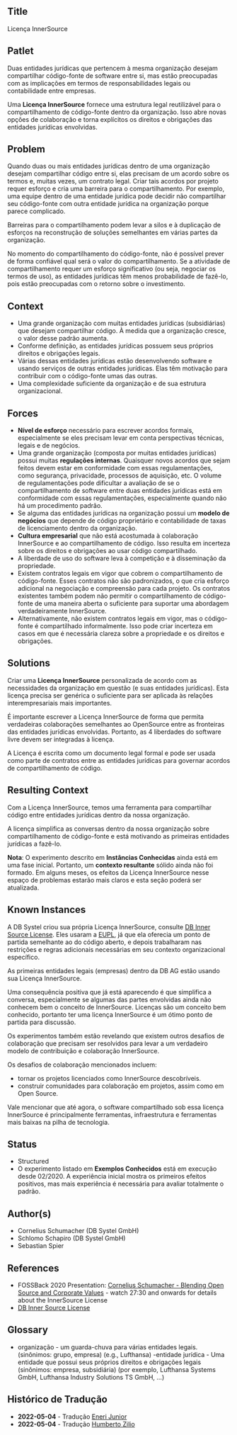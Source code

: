 ## Title

Licença InnerSource

## Patlet

Duas entidades jurídicas que pertencem à mesma organização desejam compartilhar código-fonte de software entre si, mas estão preocupadas com as implicações em termos de responsabilidades legais ou contabilidade entre empresas.

Uma **Licença InnerSource** fornece uma estrutura legal reutilizável para o compartilhamento de código-fonte dentro da organização. Isso abre novas opções de colaboração e torna explícitos os direitos e obrigações das entidades jurídicas envolvidas.

## Problem

Quando duas ou mais entidades jurídicas dentro de uma organização desejam compartilhar código entre si, elas precisam de um acordo sobre os termos e, muitas vezes, um contrato legal. Criar tais acordos por projeto requer esforço e cria uma barreira para o compartilhamento. Por exemplo, uma equipe dentro de uma entidade jurídica pode decidir não compartilhar seu código-fonte com outra entidade jurídica na organização porque parece complicado.

Barreiras para o compartilhamento podem levar a silos e à duplicação de esforços na reconstrução de soluções semelhantes em várias partes da organização.

No momento do compartilhamento do código-fonte, não é possível prever de forma confiável qual será o valor do compartilhamento. Se a atividade de compartilhamento requer um esforço significativo (ou seja, negociar os termos de uso), as entidades jurídicas têm menos probabilidade de fazê-lo, pois estão preocupadas com o retorno sobre o investimento.

## Context

- Uma grande organização com muitas entidades jurídicas (subsidiárias) que desejam compartilhar código. À medida que a organização cresce, o valor desse padrão aumenta.
- Conforme definição, as entidades jurídicas possuem seus próprios direitos e obrigações legais.
- Várias dessas entidades jurídicas estão desenvolvendo software e usando serviços de outras entidades jurídicas. Elas têm motivação para contribuir com o código-fonte umas das outras.
- Uma complexidade suficiente da organização e de sua estrutura organizacional.

## Forces

- **Nível de esforço** necessário para escrever acordos formais, especialmente se eles precisam levar em conta perspectivas técnicas, legais e de negócios.
- Uma grande organização (composta por muitas entidades jurídicas) possui muitas **regulações internas**. Quaisquer novos acordos que sejam feitos devem estar em conformidade com essas regulamentações, como segurança, privacidade, processos de aquisição, etc. O volume de regulamentações pode dificultar a avaliação de se o compartilhamento de software entre duas entidades jurídicas está em conformidade com essas regulamentações, especialmente quando não há um procedimento padrão.
- Se alguma das entidades jurídicas na organização possui um **modelo de negócios** que depende de código proprietário e contabilidade de taxas de licenciamento dentro da organização.
- **Cultura empresarial** que não está acostumada à colaboração InnerSource e ao compartilhamento de código. Isso resulta em incerteza sobre os direitos e obrigações ao usar código compartilhado.
- A liberdade de uso do software leva à competição e à disseminação da propriedade.
- Existem contratos legais em vigor que cobrem o compartilhamento de código-fonte. Esses contratos não são padronizados, o que cria esforço adicional na negociação e compreensão para cada projeto. Os contratos existentes também podem não permitir o compartilhamento de código-fonte de uma maneira aberta o suficiente para suportar uma abordagem verdadeiramente InnerSource.
- Alternativamente, não existem contratos legais em vigor, mas o código-fonte é compartilhado informalmente. Isso pode criar incerteza em casos em que é necessária clareza sobre a propriedade e os direitos e obrigações.

## Solutions

Criar uma **Licença InnerSource** personalizada de acordo com as necessidades da organização em questão (e suas entidades jurídicas). Esta licença precisa ser genérica o suficiente para ser aplicada às relações interempresariais mais importantes.

É importante escrever a Licença InnerSource de forma que permita verdadeiras colaborações semelhantes ao OpenSource entre as fronteiras das entidades jurídicas envolvidas. Portanto, as 4 liberdades do software livre devem ser integradas à licença.

A Licença é escrita como um documento legal formal e pode ser usada como parte de contratos entre as entidades jurídicas para governar acordos de compartilhamento de código.

## Resulting Context

Com a Licença InnerSource, temos uma ferramenta para compartilhar código entre entidades jurídicas dentro da nossa organização.

A licença simplifica as conversas dentro da nossa organização sobre compartilhamento de código-fonte e está motivando as primeiras entidades jurídicas a fazê-lo.

**Nota**: O experimento descrito em **Instâncias Conhecidas** ainda está em uma fase inicial. Portanto, um **contexto resultante** sólido ainda não foi formado. Em alguns meses, os efeitos da Licença InnerSource nesse espaço de problemas estarão mais claros e esta seção poderá ser atualizada.

## Known Instances

A DB Systel criou sua própria Licença InnerSource, consulte [DB Inner Source License][db-inner-source-license]. Eles usaram a [EUPL][eupl], já que ela oferecia um ponto de partida semelhante ao do código aberto, e depois trabalharam nas restrições e regras adicionais necessárias em seu contexto organizacional específico.

As primeiras entidades legais (empresas) dentro da DB AG estão usando sua Licença InnerSource.

Uma consequência positiva que já está aparecendo é que simplifica a conversa, especialmente se algumas das partes envolvidas ainda não conhecem bem o conceito de InnerSource. Licenças são um conceito bem conhecido, portanto ter uma licença InnerSource é um ótimo ponto de partida para discussão.

Os experimentos também estão revelando que existem outros desafios de colaboração que precisam ser resolvidos para levar a um verdadeiro modelo de contribuição e colaboração InnerSource.

Os desafios de colaboração mencionados incluem:

- tornar os projetos licenciados como InnerSource descobríveis.
- construir comunidades para colaboração em projetos, assim como em Open Source.

Vale mencionar que até agora, o software compartilhado sob essa licença InnerSource é principalmente ferramentas, infraestrutura e ferramentas mais baixas na pilha de tecnologia.

## Status

* Structured
* O experimento listado em **Exemplos Conhecidos** está em execução desde 02/2020. A experiência inicial mostra os primeiros efeitos positivos, mas mais experiência é necessária para avaliar totalmente o padrão.

## Author(s)

- Cornelius Schumacher (DB Systel GmbH)
- Schlomo Schapiro (DB Systel GmbH)
- Sebastian Spier

## References

- FOSSBack 2020 Presentation: [Cornelius Schumacher - Blending Open Source and Corporate Values](https://youtu.be/hikC6U8X_Ec) - watch 27:30 and onwards for details about the InnerSource License
- [DB Inner Source License][db-inner-source-license]

## Glossary

- organização - um guarda-chuva para várias entidades legais. (sinônimos: grupo, empresa) (e.g., Lufthansa)
-entidade jurídica - Uma entidade que possui seus próprios direitos e obrigações legais (sinônimos: empresa, subsidiária) (por exemplo, Lufthansa Systems GmbH, Lufthansa Industry Solutions TS GmbH, ...)

[db-inner-source-license]: https://github.com/dbsystel/open-source-policies/blob/master/DB-Inner-Source-License.md
[eupl]: https://joinup.ec.europa.eu/collection/eupl/eupl-text-eupl-12

## Histórico de Tradução

- **2022-05-04** - Tradução [Eneri Junior](https://github.com/jrcosta)
- **2022-05-04** - Tradução [Humberto Zilio](https://github.com/zilio)
